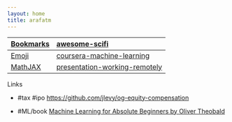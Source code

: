 ```yaml
---
layout: home
title: arafatm
---
```


| [Bookmarks](/bookmarks) | [awesome-scifi](https://arafatm.com/awesome-scifi)                                 |
| :-- | :-- |
| [Emoji](/emoji)         | [coursera-machine-learning](https://arafatm.com/coursera-machine-learning)         |
| [MathJAX](/mathjax)     | [presentation-working-remotely](https://arafatm.com/presentation-working-remotely) |

Links
- #tax #ipo https://github.com/jlevy/og-equity-compensation

- #ML/book [Machine Learning for Absolute Beginners by Oliver Theobald](https://arafatm.com/book.Machine.Learning.for.Absolute.Beginners.Oliver.Theobald/)
